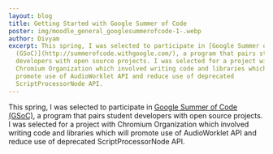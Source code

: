 ```yaml
---
layout: blog
title: Getting Started with Google Summer of Code
poster: img/moodle_general_googlesummerofcode-1-.webp
author: Divyam
excerpt: This spring, I was selected to participate in [Google Summer of Code
  (GSoC)](http://summerofcode.withgoogle.com/), a program that pairs student
  developers with open source projects. I was selected for a project with
  Chromium Organization which involved writing code and libraries which will
  promote use of AudioWorklet API and reduce use of deprecated
  ScriptProcessorNode API.
---
```

This spring, I was selected to participate in [Google Summer of Code (GSoC)](http://summerofcode.withgoogle.com/), a program that pairs student developers with open source projects. I was selected for a project with Chromium Organization which involved writing code and libraries which will promote use of AudioWorklet API and reduce use of deprecated ScriptProcessorNode API.